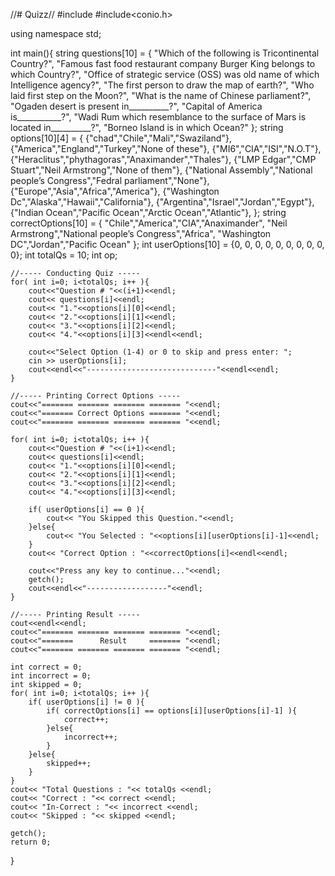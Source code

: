 //# Quizz//
#include<iostream>
#include<conio.h>

using namespace std;

int main(){
	string questions[10] = {
	"Which of the following is Tricontinental Country?",
	"Famous fast food restaurant company Burger King belongs to which Country?",
	"Office of strategic service (OSS) was old name of which Intelligence agency?",
	"The first person to draw the map of earth?",
	"Who laid first step on the Moon?",
	"What is the name of Chinese parliament?",
	"Ogaden desert is present in__________?",
	"Capital of America is___________?",
	"Wadi Rum which resemblance to the surface of Mars is located in__________?",
	"Borneo Island is in which Ocean?"
						};
	string options[10][4] = {
	{"chad","Chile","Mali","Swaziland"},
	{"America","England","Turkey","None of these"},
	{"MI6","CIA","ISI","N.O.T"},
	{"Heraclitus","phythagoras","Anaximander","Thales"},
	{"LMP Edgar","CMP Stuart","Neil Armstrong","None of them"},
	{"National Assembly","National people’s Congress","Fedral parliament","None"},
	{"Europe","Asia","Africa","America"},
	{"Washington Dc","Alaska","Hawaii","California"},
	{"Argentina","Israel","Jordan","Egypt"},
	{"Indian Ocean","Pacific Ocean","Arctic Ocean","Atlantic"},
					    };
	string correctOptions[10] = {
		"Chile","America","CIA","Anaximander",
		"Neil Armstrong","National people’s Congress","Africa",
		"Washington DC","Jordan","Pacific Ocean"
								};
	int userOptions[10] = {0, 0, 0, 0, 0, 0, 0, 0, 0, 0};
	int totalQs = 10;
	int op;

	//----- Conducting Quiz -----
	for( int i=0; i<totalQs; i++ ){
		cout<<"Question # "<<(i+1)<<endl;
		cout<< questions[i]<<endl;
		cout<< "1."<<options[i][0]<<endl;
		cout<< "2."<<options[i][1]<<endl;
		cout<< "3."<<options[i][2]<<endl;
		cout<< "4."<<options[i][3]<<endl<<endl;

		cout<<"Select Option (1-4) or 0 to skip and press enter: ";
		cin >> userOptions[i];
		cout<<endl<<"-----------------------------"<<endl<<endl;
	}

	//----- Printing Correct Options -----
	cout<<"======= ======= ======= ======= "<<endl;
	cout<<"======= Correct Options ======= "<<endl;
	cout<<"======= ======= ======= ======= "<<endl;

	for( int i=0; i<totalQs; i++ ){
		cout<<"Question # "<<(i+1)<<endl;
		cout<< questions[i]<<endl;
		cout<< "1."<<options[i][0]<<endl;
		cout<< "2."<<options[i][1]<<endl;
		cout<< "3."<<options[i][2]<<endl;
		cout<< "4."<<options[i][3]<<endl;

		if( userOptions[i] == 0 ){
			cout<< "You Skipped this Question."<<endl;
		}else{
			cout<< "You Selected : "<<options[i][userOptions[i]-1]<<endl;
		}
		cout<< "Correct Option : "<<correctOptions[i]<<endl<<endl;

		cout<<"Press any key to continue..."<<endl;
		getch();
		cout<<endl<<"------------------"<<endl;
	}

	//----- Printing Result -----
	cout<<endl<<endl;
	cout<<"======= ======= ======= ======= "<<endl;
	cout<<"=======      Result     ======= "<<endl;
	cout<<"======= ======= ======= ======= "<<endl;

	int correct = 0;
	int incorrect = 0;
	int skipped = 0;
	for( int i=0; i<totalQs; i++ ){
		if( userOptions[i] != 0 ){
			if( correctOptions[i] == options[i][userOptions[i]-1] ){
				correct++;
			}else{
				incorrect++;
			}
		}else{
			skipped++;
		}
	}
	cout<< "Total Questions : "<< totalQs <<endl;
	cout<< "Correct : "<< correct <<endl;
	cout<< "In-Correct : "<< incorrect <<endl;
	cout<< "Skipped : "<< skipped <<endl;

	getch();
	return 0;
}
